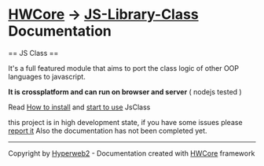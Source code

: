 [HWCore](https://hw-core.github.io) \-> [JS\-Library\-Class](https://github.com/hw-core/js-library-class) Documentation
=======================================================================================================================

== JS Class ==

It's a full featured module that aims to port the class logic of other OOP 
languages to javascript.

<b>It is crossplatform and can run on browser and server</b> ( nodejs tested )


Read [How to install](wiki/installation) and [start to use](wiki/getting-started) JsClass

this project is in high development state, if you have some issues please <a target="_blank" href="https://github.com/hw-core/js-library-class/issues">report it</a>
Also the documentation has not been completed yet.


-----------------------------------------------------------

Copyright by [Hyperweb2](http://www.hyperweb2.com/terms) \- Documentation created with [HWCore](https://hw-core.github.io) framework
